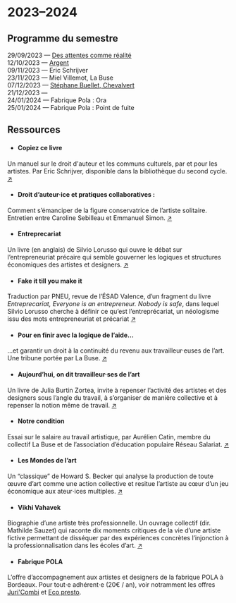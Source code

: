 # 2023–2024

## Programme du semestre

29/09/2023 — [Des attentes comme réalité](expectations)  
12/10/2023 — [Argent](argent)  
09/11/2023 — Eric Schrijver  
23/11/2023 — Miel Villemot, La Buse  
07/12/2023 — [Stéphane Buellet, Chevalvert](chevalvert)  
21/12/2023 —   
24/01/2024 — Fabrique Pola : Ora  
25/01/2024 — Fabrique Pola : Point de fuite  

## Ressources

<div class="gridlist" markdown="1">

- #### Copiez ce livre  
Un manuel sur le droit d'auteur et les communs culturels, par et pour les artistes. Par Eric Schrijver, disponible dans la bibliothèque du second cycle. [↗](https://www.lespressesdureel.com/ouvrage.php?id=10593&menu=0)

- #### Droit d’auteur·ice et pratiques collaboratives :  
Comment s’émanciper de la figure conservatrice de l’artiste solitaire. Entretien entre Caroline Sebilleau et Emmanuel Simon.  [↗](https://ddaoccitanie.org/fr/artistes/emmanuel-simon/reperes/droit-d-auteur-ice-et-pratiques-collaboratives-comment-s-emanciper-de-la-figure-conservatrice-de-l-artiste-solitaire)

- #### Entreprecariat  
Un livre (en anglais) de Silvio Lorusso qui ouvre le débat sur l’entrepreneuriat précaire qui semble gouverner les logiques et structures économiques des artistes et designers. [↗](https://www.onomatopee.net/exhibition/do-or-delegate/#publication_9408)

- #### Fake it till you make it
Traduction par PNEU, revue de l’ÉSAD Valence, d’un fragment du livre _Entreprecariat, Everyone is an entrepreneur. Nobody is safe_, dans lequel Silvio Lorusso cherche à définir ce qu’est l’entreprécariat, un néologisme issu des mots entrepreneuriat et précariat [↗](http://revue-pneu.fr/fake-it-till-you-make-it/)

- #### Pour en finir avec la logique de l’aide… 
…et garantir un droit à la continuité du revenu aux travailleur·euses de l’art. 
Une tribune portée par La Buse. [↗](https://la-buse.org/ressources/Petition-Buse-2-Pour-en-finir-avec-la-logique-de-laide-et-garantir-un-droit-a-la-continuite-du-revenu-aux-travailleureuses-de-lart)

- #### Aujourd’hui, on dit travailleur·ses de l’art
Un livre de Julia Burtin Zortea, invite à repenser l’activité des artistes et des designers sous l’angle du travail, à s’organiser de manière collective et à repenser la notion même de travail.  [↗](https://www.369editions.com/aujourdhui-on-dit-travailleurses-de-lart/)

- #### Notre condition
Essai sur le salaire au travail artistique, par Aurélien Catin, membre du collectif La Buse et de l’association d’éducation populaire Réseau Salariat. [↗](https://riot-editions.fr/ouvrage/notre-condition/)

- #### Les Mondes de l’art 
Un “classique” de Howard S. Becker qui analyse la production de toute œuvre d’art comme une action collective et resitue l’artiste au cœur d’un jeu économique aux ateur⋅ices multiples. [↗](https://www.lespressesdureel.com/ouvrage.php?id=10593&menu=0)

- #### Vikhi Vahavek
Biographie d’une artiste très professionnelle. Un ouvrage collectif (dir. Mathilde Sauzet) qui raconte dix moments critiques de la vie d’une artiste fictive permettant de disséquer par des expériences concrètes l’injonction à la professionnalisation dans les écoles d’art. [↗](https://www.lespressesdureel.com/ouvrage.php?id=10593&menu=0)

- #### Fabrique POLA
L’offre d’accompagnement aux artistes et designers de la fabrique POLA à Bordeaux. Pour tout⋅e adhérent⋅e (20€ / an), voir notramment les offres [Juri'Combi](https://pola.fr/ressources-pro/#conseil) et [Eco presto](https://pola.fr/ressources-pro/#conseil).


</div>